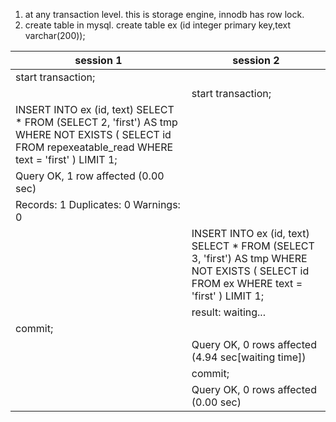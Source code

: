 1. at any transaction level. this is storage engine, innodb has row lock.
2. create table in mysql.
create table ex (id integer primary key,text varchar(200));


| session 1 | session 2 |
| --- | --- |
| start transaction;                                       |                                                        |
|                                                          | start transaction;                                     |
| INSERT INTO ex (id, text) SELECT * FROM (SELECT 2, 'first') AS tmp WHERE NOT EXISTS ( SELECT id FROM repexeatable_read WHERE text = 'first' ) LIMIT 1; |                                                        |
| Query OK, 1 row affected (0.00 sec)                 |                                                        |
| Records: 1  Duplicates: 0  Warnings: 0                   |  |
|                                                          | INSERT INTO ex (id, text) SELECT * FROM (SELECT 3, 'first') AS tmp WHERE NOT EXISTS (     SELECT id FROM ex WHERE text = 'first' ) LIMIT 1;                                     |
|                                                          | result: waiting...                                                       |
| commit;                                                  |                                                        |
|                                                          | Query OK, 0 rows affected (4.94 sec[waiting time])     |
|                                                          | commit;                                                |
|                                                          | Query OK, 0 rows affected (0.00 sec)                   |